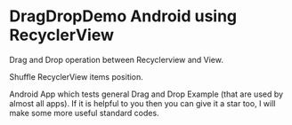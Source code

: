 # DragDropDemo Android using RecyclerView
Drag and Drop operation between Recyclerview and View.

Shuffle RecyclerView items position.

Android App which tests general Drag and Drop Example (that are used by almost all apps).
If it is helpful to you then you can give it a star too, I will make some more useful standard codes.
